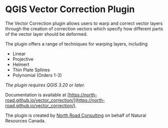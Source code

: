 # QGIS Vector Correction Plugin

The Vector Correction plugin allows users to warp and correct vector layers through the creation of correction
vectors which specify how different parts of the vector layer should be deformed.

The plugin offers a range of techniques for warping layers, including

- Linear
- Projective
- Helmert
- Thin Plate Splines
- Polynomial (Orders 1-3)

*The plugin requires QGIS 3.20 or later.*

Documentation is available at [https://north-road.github.io/vector_correction/](https://north-road.github.io/vector_correction/).

The plugin is created by [North Road Consulting](http://north-road.com) on behalf of Natural Resources Canada.